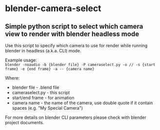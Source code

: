 # blender-camera-select
## Simple python script to select which camera view to render with blender headless mode
  
Use this script to specify which camera to use for render while running blender in headless (a.k.a. CLI) mode.  
  
Example usage:  
`blender -noaudio -b {blender file} -P cameraselect.py -o // -s {start frame} -e {end frame} -a -- {camera name}`

Where:  
- blender file - .blend file
- cameraselect.py - this script
- start/end frame - for animation
- camera name - the name of the camera, use double quote if it contain spaces (e.g. "My Special Camera")

For more details on blender CLI parameters please check with blender project documents.
